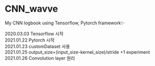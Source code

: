 # CNN_wavve
My CNN logbook using Tensorflow, Pytorch framework:sparkles:  
  
2020.03.03 Tensorflow 시작  
2021.01.22 Pytorch 시작  
2021.01.23 customDataset 사용  
2021.01.25 output_size=(input_size-kernel_size)/stride +1 experiment
2021.01.26 Convolution layer 원리
